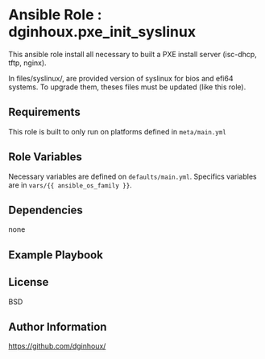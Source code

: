 Ansible Role : dginhoux.pxe_init_syslinux
=========

This ansible role install all necessary to built a PXE install server (isc-dhcp, tftp, nginx).

In files/syslinux/, are provided version of syslinux for bios and efi64 systems. To upgrade them, theses files must be updated (like this role).



Requirements
------------

This role is built to only run on platforms defined in `meta/main.yml`


Role Variables
--------------

Necessary variables are defined on `defaults/main.yml`.
Specifics variables are in `vars/{{ ansible_os_family }}`.



Dependencies
------------

none


Example Playbook
----------------



License
-------

BSD


Author Information
------------------

https://github.com/dginhoux/
